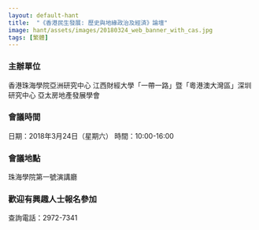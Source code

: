 ```yaml
---
layout: default-hant
title:  "《香港民生發展: 歷史與地緣政治及經済》論壇"
image: hant/assets/images/20180324_web_banner_with_cas.jpg
tags: [繁體]
---
```

### 主辦單位

香港珠海學院亞洲研究中心
江西財經大學「一帶一路」暨「粵港澳大灣區」深圳研究中心
亞太房地產發展學會　　　　
### 會議時間

日期：2018年3月24日（星期六）
時間：10:00-16:00

### 會議地點

珠海學院第一號演講廳

 

### 歡迎有興趣人士報名參加

查詢電話：2972-7341
